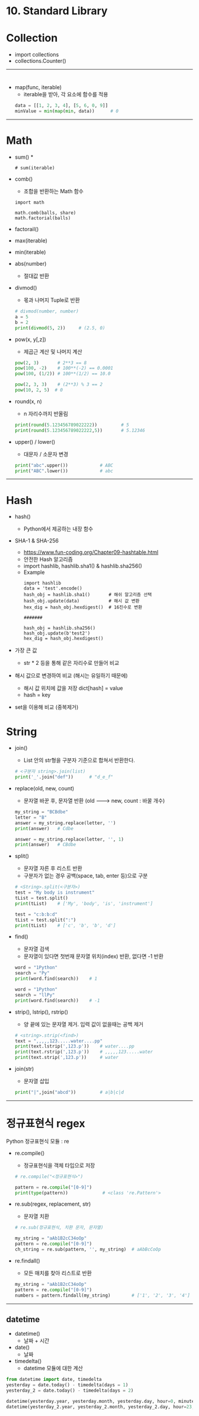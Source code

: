 # 10. Standard Library



# Collection
* import collections
* collections.Counter()





---
# 
* map(func, iterable)
    * iterable을 받아, 각 요소에 함수를 적용
    ```python
    data = [[1, 2, 3, 4], [5, 6, 0, 9]]
    minValue = min(map(min, data))      # 0
    ```



---
# Math
* sum()
    * 
    ```
    # sum(iterable)

    ```
* comb()
    * 조합을 반환하는 Math 함수
    ```
    import math
    
    math.comb(balls, share)
    math.factorial(balls)
    ```
* factorail()

* max(iterable)
* min(iterable)
* abs(number)
    * 절대값 반환
* divmod()
    * 몫과 나머지 Tuple로 반환
    ```python
    # divmod(number, number)
    a = 5
    b = 2
    print(divmod(5, 2))     # (2.5, 0)
    ```

* pow(x, y[,z])
    * 제곱근 계산 및 나머지 계산
    ```python
    pow(2, 3)       # 2**3 == 8
    pow(100, -2)    # 100**(-2) == 0.0001
    pow(100, (1/2)) # 100**(1/2) == 10.0

    pow(2, 3, 3)    # (2**3) % 3 == 2
    pow(10, 2, 5)  # 0
    ```

* round(x, n)
    * n 자리수까지 반올림
    ```py
    print(round(5.123456789022222))         # 5
    print(round(5.123456789022222,5))       # 5.12346
    ```

* upper() / lower()
    * 대문자 / 소문자 변경
    ```py
    print("abc".upper())            # ABC
    print("ABC".lower())            # abc
    ```





---
# Hash
* hash()
    * Python에서 제공하는 내장 함수
    
* SHA-1 & SHA-256
    * https://www.fun-coding.org/Chapter09-hashtable.html
    * 안전한 Hash 알고리즘
    * import hashlib, hashlib.sha1() & hashlib.sha256()
    * Example
        ```
        import hashlib
        data = 'test'.encode()
        hash_obj = hashlib.sha1()       # 해쉬 알고리즘 선택
        hash_obj.update(data)           # 해시 값 변환
        hex_dig = hash_obj.hexdigest()  # 16진수로 변환
        
        #######
      
        hash_obj = hashlib.sha256()
        hash_obj.update(b'test2')
        hex_dig = hash_obj.hexdigest()        
        ```

* 가장 큰 값
    * str * 2 등을 통해 같은 자리수로 만들어 비교
* 해시 값으로 변경하여 비교 (해시는 유일하기 때문에)
    * 해시 값 위치에 값을 저장 dict[hash] = value
    * hash = key
* set을 이용해 비교 (중복제거)    


# String
* join()
    * List 안의 str형을 구분자 기준으로 합쳐서 반환한다.
    ```python
    # <구분자 string>.join(list)
    print('_'.join("def"))      # "d_e_f"
    ```

* replace(old, new, count)
    * 문자열 바꾼 후, 문자열 반환 (old ---> new, count : 바꿀 개수)
    ```python
    my_string = "BCBdbe"
    letter = "B"
    answer = my_string.replace(letter, '')
    print(answer)   # Cdbe

    answer = my_string.replace(letter, '', 1)
    print(answer)   # CBdbe

    ```

* split()
    * 문자열 자른 후 리스트 반환
    * 구분자가 없는 경우 공백(space, tab, enter 등)으로 구분
    ```python
    # <String>.split(<구분자>)
    test = "My body is instrument"
    tList = test.split()
    print(tList)    # ['My', 'body', 'is', 'instrument']

    test = "c:b:b:d"
    tList = test.split(":")
    print(tList)    # ['c', 'b', 'b', 'd']
    ```
* find()
    * 문자열 검색
    * 문자열이 있다면 첫번재 문자열 위치(index) 반환, 없다면 -1 반환
    ```python
    word = "1Python"
    search = "Py"
    print(word.find(search))    # 1

    word = "1Python"
    search = "llPy"
    print(word.find(search))    # -1
    ```

* strip(), lstrip(), rstrip()
    * 양 끝에 있는 문자열 제거. 입력 값이 없을때는 공백 제거
    ```python
    # <string>.strip(<find>)
    text = ",,,,,123.....water....pp"
    print(text.lstrip(',123.p'))    # water....pp
    print(text.rstrip(',123.p'))    # ,,,,,123.....water
    print(text.strip(',123.p'))     # water

    ```

* join(str)
    * 문자열 삽입
    ```py
    print("|",join("abcd"))         # a|b|c|d
    ```        


---
# 정규표현식 regex
Python 정규표현식 모듈 : re
* re.compile()
    * 정규표현식을 객체 타입으로 저장
    ```python
    # re.compile("<정규표현식>")

    pattern = re.compile("[0-9]")
    print(type(pattern))             # <class 're.Pattern'>
    ```
    
* re.sub(regex, replacement, str)
    * 문자열 치환
    ```python
    # re.sub(정규표현식, 치환 문자, 문자열)

    my_string = "aAb1B2cC34oOp"
    pattern = re.compile("[0-9]")
    ch_string = re.sub(pattern, '', my_string)  # aAbBcCoOp
    ```

* re.findall()
    * 모든 매치를 찾아 리스트로 반환
    ```python
    my_string = "aAb1B2cC34oOp"
    pattern = re.compile("[0-9]")
    numbers = pattern.findall(my_string)        # ['1', '2', '3', '4']
    ```


---
## datetime
* datetime()
    * 날짜 + 시간
* date()
    * 날짜
* timedelta()
    * datetime 모듈에 대한 계산
```py
from datetime import date, timedelta
yesterday = date.today() - timedelta(days = 1)
yesterday_2 = date.today() - timedelta(days = 2)

datetime(yesterday.year, yesterday.month, yesterday.day, hour=0, minute=0, second=0, microsecond=0),
datetime(yesterday_2.year, yesterday_2.month, yesterday_2.day, hour=23, minute=59, second=59, microsecond=999),
```


